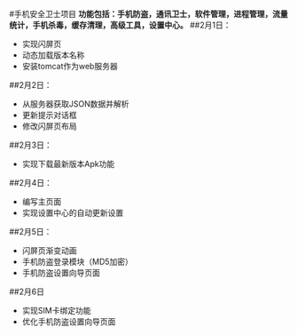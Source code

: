 #手机安全卫士项目
**功能包括：手机防盗，通讯卫士，软件管理，进程管理，流量统计，手机杀毒，缓存清理，高级工具，设置中心。**
##2月1日：
- 实现闪屏页
- 动态加载版本名称
- 安装tomcat作为web服务器

##2月2日：
- 从服务器获取JSON数据并解析
- 更新提示对话框
- 修改闪屏页布局

##2月3日：
- 实现下载最新版本Apk功能

##2月4日：
- 编写主页面
- 实现设置中心的自动更新设置

##2月5日：
- 闪屏页渐变动画
- 手机防盗登录模块（MD5加密）
- 手机防盗设置向导页面

##2月6日
- 实现SIM卡绑定功能
- 优化手机防盗设置向导页面
